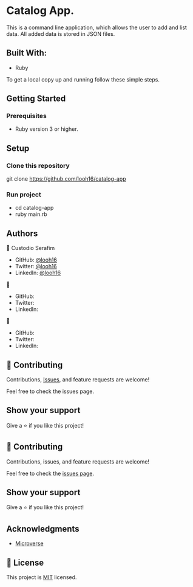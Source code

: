 # Catalog App.

This is a command line application, which allows the user to add and list data. All added data is stored in JSON files.


## Built With:

- Ruby


To get a local copy up and running follow these simple steps.

## Getting Started

### Prerequisites
- Ruby version 3 or higher.

## Setup

### Clone this repository
git clone https://github.com/looh16/catalog-app


### Run project
- cd catalog-app
- ruby main.rb


## Authors
👤 Custodio Serafim

- GitHub: [@looh16](https://github.com/looh16/Hello-Microverse)
- Twitter: [@looh16](https://twitter.com/custodiolanga1)
- LinkedIn: [@looh16](https://www.linkedin.com/in/custodio-serafim-2a318a23a) 

👤 

- GitHub: []()
- Twitter: []()
- LinkedIn: []()

👤 

- GitHub: []()
- Twitter: []()
- LinkedIn: []()

## 🤝 Contributing

Contributions, [Issues](https://github.com/looh16/catalog-app/issues), and feature requests are welcome!

Feel free to check the issues page.

## Show your support
Give a ⭐️ if you like this project!

## 🤝 Contributing

Contributions, issues, and feature requests are welcome!

Feel free to check the [issues page](../../issues/).

## Show your support

Give a ⭐️ if you like this project!

## Acknowledgments

- [Microverse](https://www.microverse.org/)


## 📝 License

This project is [MIT](./MIT.md) licensed.
